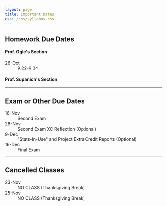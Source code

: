 ```yaml
---
layout: page
title: Important Dates
css: /css/syllabus.css
---
```


## Homework Due Dates

<div class="container">
  <div class="row">
    <div class="col-sm-5">
      <h4>Prof. Ogle's Section</h4>
      <dl class="dl-horizontal">
      <dt>26-Oct</dt><dd>9.22-9.24</dd>
<!---
      <dt>16-Sep</dt><dd>1.27-1.35</dd>
      <dt>19-Sep</dt><dd>2.10-2.11</dd>
      <dt>23-Sep</dt><dd>3.12</dd>
      <dt>28-Sep</dt><dd>4.50-4.51</dd>
      <dt>3-Oct</dt><dd>5.24-5.25</dd>
      <dt>12-Oct</dt><dd>6.24-6.26</dd>
      <dt>19-Oct</dt><dd>7.19 and (separately) 8.4 and 8.5</dd>
--->
      </dl>
    </div>
    <div class="col-sm-5">
      <h4>Prof. Supanich's Section</h4>
      <dl class="dl-horizontal">
      </dl>
    </div>
    <div class="col-sm-2">
    </div>
  </div>
</div>

---- 

## Exam or Other Due Dates
<dl class="dl-horizontal">
<!---
-->
<dt>16-Nov</dt><dd>Second Exam</dd>
<dt>28-Nov</dt><dd>Second Exam XC Reflection (Optional)</dd>
<dt>9-Dec</dt><dd>"Stats-In-Use" and Project Extra Credit Reports (Optional)</dd>
<dt>16-Dec</dt><dd>Final Exam</dd>
</dl>

<!---
<dt>7-Oct</dt><dd>First Exam</dd> 
<dt>19-Oct</dt><dd>First Exam XC Reflection (Optional)</dd>

--->

---- 

## Cancelled Classes
<dl class="dl-horizontal">
<dt>23-Nov</dt><dd>NO CLASS (Thanksgiving Break)</dd>
<dt>25-Nov</dt><dd>NO CLASS (Thanksgiving Break)</dd>
<!---
<dt>17-Oct</dt><dd>NO CLASS (College Reading Day)</dd>
--->
</dl>
